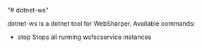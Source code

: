 "# dotnet-ws" 
 
dotnet-ws is a dotnet tool for WebSharper. Available commands:
 * stop       Stops all running wsfscservice instances
